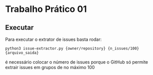 # Trabalho Prático 01

## Executar

Para executar o extrator de issues basta rodar:
```shell
python3 issue-extractor.py {owner/repository} {n_issues/100} {arquivo_saida}
```
é necessário colocar o número de issues porque o GitHub só permite extrair issues em grupos de no máximo 100